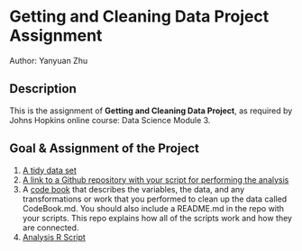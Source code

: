 # Getting and Cleaning Data Project Assignment
Author: Yanyuan Zhu

## Description
This is the assignment of **Getting and Cleaning Data Project**, as required by Johns Hopkins online course: Data Science Module 3.

## Goal & Assignment of the Project
1. [A tidy data set](https://github.com/caoanroad4800/datasciencecoursera/blob/master/03_Getting_Cleaning_Data/data/UCI%20HAR%20Dataset/tidyData.txt)
2. [A link to a Github repository with your script for performing the analysis](https://github.com/caoanroad4800/datasciencecoursera/tree/master/03_Getting_Cleaning_Data)
3. A [code book](https://github.com/caoanroad4800/datasciencecoursera/blob/master/03_Getting_Cleaning_Data/CodeBook.md) that describes the variables, the data, and any transformations or work that you performed to clean up the data called CodeBook.md. You should also include a README.md in the repo with your scripts. This repo explains how all of the scripts work and how they are connected.
4. [Analysis R Script](https://github.com/caoanroad4800/datasciencecoursera/blob/master/03_Getting_Cleaning_Data/Data_get_clean_week_4_Assignment.R)